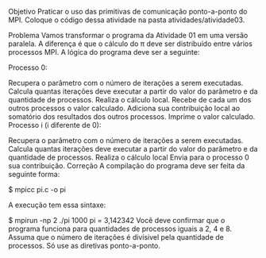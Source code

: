 Objetivo
Praticar o uso das primitivas de comunicação ponto-a-ponto do MPI. Coloque o código dessa atividade na pasta atividades/atividade03.

Problema
Vamos transformar o programa da Atividade 01 em uma versão paralela. A diferença é que o cálculo do π deve ser distribuído entre vários processos MPI. A lógica do programa deve ser a seguinte:

Processo 0:

Recupera o parâmetro com o número de iterações a serem executadas.
Calcula quantas iterações deve executar a partir do valor do parâmetro e da quantidade de processos.
Realiza o cálculo local.
Recebe de cada um dos outros processos o valor calculado.
Adiciona sua contribuição local ao somatório dos resultados dos outros processos.
Imprime o valor calculado.
Processo i (i diferente de 0):

Recupera o parâmetro com o número de iterações a serem executadas.
Calcula quantas iterações deve executar a partir do valor do parâmetro e da quantidade de processos.
Realiza o cálculo local
Envia para o processo 0 sua contribuição.
Correção
A compilação do programa deve ser feita da seguinte forma:

$ mpicc pi.c -o pi

A execução tem essa sintaxe:

$ mpirun -np 2 ./pi 1000
pi = 3,142342
Você deve confirmar que o programa funciona para quantidades de processos iguais a 2, 4 e 8. Assuma que o número de iterações é divísivel pela quantidade de processos. Só use as diretivas ponto-a-ponto.
